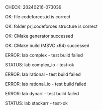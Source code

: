 CHECK: 20240216-073039
OK: file codeforces.id is correct
OK: folder prj.codeforces structure is correct
OK: CMake generator successed
OK: CMake build (MSVC x64) successed
ERROR: lab complex - test build failed
STATUS: lab complex_io - test-ok
ERROR: lab rational - test build failed
ERROR: lab rational_io - test build failed
ERROR: lab dynarr - test build failed
STATUS: lab stackarr - test-ok
